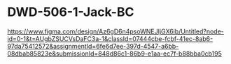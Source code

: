 # DWD-506-1-Jack-BC
https://www.figma.com/design/Az6gD6n4psoWNEJIjGX6ib/Untitled?node-id=0-1&t=AUgbZSUCVsDaFC3a-1&classId=07444cbe-fcbf-41ec-8ab6-97da75412572&assignmentId=6fe6d7ee-397d-4547-a6bb-08dbab85823e&submissionId=848d86c1-86b9-e1aa-ec7f-b88bba0cb195
